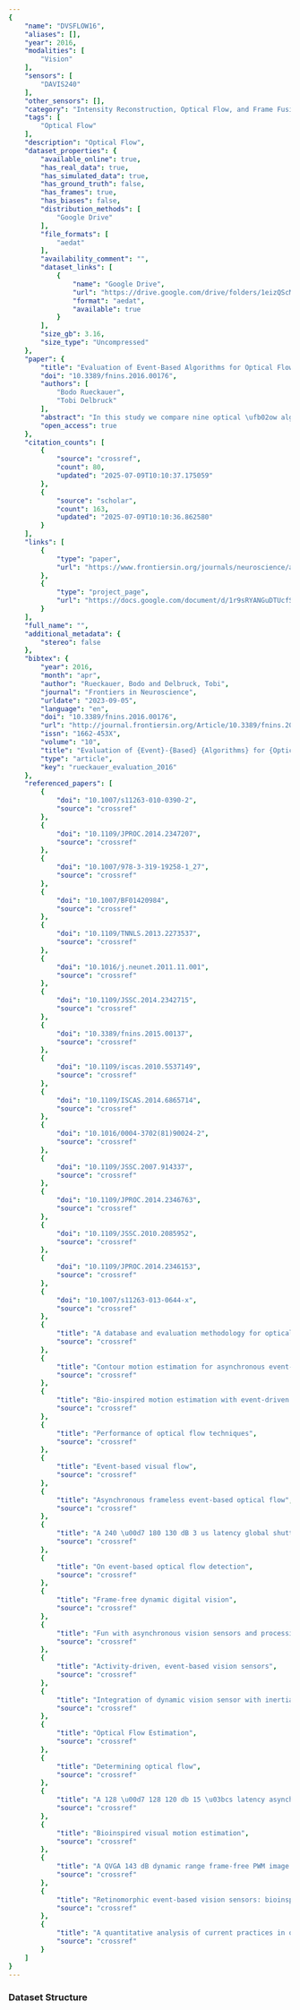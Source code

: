 ```yaml
---
{
    "name": "DVSFLOW16",
    "aliases": [],
    "year": 2016,
    "modalities": [
        "Vision"
    ],
    "sensors": [
        "DAVIS240"
    ],
    "other_sensors": [],
    "category": "Intensity Reconstruction, Optical Flow, and Frame Fusion",
    "tags": [
        "Optical Flow"
    ],
    "description": "Optical Flow",
    "dataset_properties": {
        "available_online": true,
        "has_real_data": true,
        "has_simulated_data": true,
        "has_ground_truth": false,
        "has_frames": true,
        "has_biases": false,
        "distribution_methods": [
            "Google Drive"
        ],
        "file_formats": [
            "aedat"
        ],
        "availability_comment": "",
        "dataset_links": [
            {
                "name": "Google Drive",
                "url": "https://drive.google.com/drive/folders/1eizQScMSVgAZKokkovBc-teMhCqt5goL?usp=sharing",
                "format": "aedat",
                "available": true
            }
        ],
        "size_gb": 3.16,
        "size_type": "Uncompressed"
    },
    "paper": {
        "title": "Evaluation of Event-Based Algorithms for Optical Flow with Ground-Truth from Inertial Measurement Sensor",
        "doi": "10.3389/fnins.2016.00176",
        "authors": [
            "Bodo Rueckauer",
            "Tobi Delbruck"
        ],
        "abstract": "In this study we compare nine optical \ufb02ow algorithms that locally measure the \ufb02ow normal to edges according to accuracy and computation cost. In contrast to conventional, frame-based motion \ufb02ow algorithms, our open-source implementations compute optical \ufb02ow based on address-events from a neuromorphic Dynamic Vision Sensor (DVS). For this benchmarking we created a dataset of two synthesized and three real samples recorded from a 240 \u00d7 180 pixel Dynamic and Active-pixel Vision Sensor (DAVIS). This dataset contains events from the DVS as well as conventional frames to support testing state-of-the-art frame-based methods. We introduce a new source for the ground truth: In the special case that the perceived motion stems solely from a rotation of the vision sensor around its three camera axes, the true optical \ufb02ow can be estimated using gyro data from the inertial measurement unit integrated with the DAVIS camera. This provides a ground-truth to which we can compare algorithms that measure optical \ufb02ow by means of motion cues. An analysis of error sources led to the use of a refractory period, more accurate numerical derivatives and a Savitzky-Golay \ufb01lter to achieve signi\ufb01cant improvements in accuracy. Our pure Java implementations of two recently published algorithms reduce computational cost by up to 29\\% compared to the original implementations. Two of the algorithms introduced in this paper further speed up processing by a factor of 10 compared with the original implementations, at equal or better accuracy. On a desktop PC, they run in real-time on dense natural input recorded by a DAVIS camera.",
        "open_access": true
    },
    "citation_counts": [
        {
            "source": "crossref",
            "count": 80,
            "updated": "2025-07-09T10:10:37.175059"
        },
        {
            "source": "scholar",
            "count": 163,
            "updated": "2025-07-09T10:10:36.862580"
        }
    ],
    "links": [
        {
            "type": "paper",
            "url": "https://www.frontiersin.org/journals/neuroscience/articles/10.3389/fnins.2016.00176/full"
        },
        {
            "type": "project_page",
            "url": "https://docs.google.com/document/d/1r9sRYANGuDTUcfSSq-sL4sd79SfjHGNRul_10uztDaI/edit#heading=h.sbnu5gtazqjq"
        }
    ],
    "full_name": "",
    "additional_metadata": {
        "stereo": false
    },
    "bibtex": {
        "year": 2016,
        "month": "apr",
        "author": "Rueckauer, Bodo and Delbruck, Tobi",
        "journal": "Frontiers in Neuroscience",
        "urldate": "2023-09-05",
        "language": "en",
        "doi": "10.3389/fnins.2016.00176",
        "url": "http://journal.frontiersin.org/Article/10.3389/fnins.2016.00176/abstract",
        "issn": "1662-453X",
        "volume": "10",
        "title": "Evaluation of {Event}-{Based} {Algorithms} for {Optical} {Flow} with {Ground}-{Truth} from {Inertial} {Measurement} {Sensor}",
        "type": "article",
        "key": "rueckauer_evaluation_2016"
    },
    "referenced_papers": [
        {
            "doi": "10.1007/s11263-010-0390-2",
            "source": "crossref"
        },
        {
            "doi": "10.1109/JPROC.2014.2347207",
            "source": "crossref"
        },
        {
            "doi": "10.1007/978-3-319-19258-1_27",
            "source": "crossref"
        },
        {
            "doi": "10.1007/BF01420984",
            "source": "crossref"
        },
        {
            "doi": "10.1109/TNNLS.2013.2273537",
            "source": "crossref"
        },
        {
            "doi": "10.1016/j.neunet.2011.11.001",
            "source": "crossref"
        },
        {
            "doi": "10.1109/JSSC.2014.2342715",
            "source": "crossref"
        },
        {
            "doi": "10.3389/fnins.2015.00137",
            "source": "crossref"
        },
        {
            "doi": "10.1109/iscas.2010.5537149",
            "source": "crossref"
        },
        {
            "doi": "10.1109/ISCAS.2014.6865714",
            "source": "crossref"
        },
        {
            "doi": "10.1016/0004-3702(81)90024-2",
            "source": "crossref"
        },
        {
            "doi": "10.1109/JSSC.2007.914337",
            "source": "crossref"
        },
        {
            "doi": "10.1109/JPROC.2014.2346763",
            "source": "crossref"
        },
        {
            "doi": "10.1109/JSSC.2010.2085952",
            "source": "crossref"
        },
        {
            "doi": "10.1109/JPROC.2014.2346153",
            "source": "crossref"
        },
        {
            "doi": "10.1007/s11263-013-0644-x",
            "source": "crossref"
        },
        {
            "title": "A database and evaluation methodology for optical flow",
            "source": "crossref"
        },
        {
            "title": "Contour motion estimation for asynchronous event-driven cameras",
            "source": "crossref"
        },
        {
            "title": "Bio-inspired motion estimation with event-driven sensors",
            "source": "crossref"
        },
        {
            "title": "Performance of optical flow techniques",
            "source": "crossref"
        },
        {
            "title": "Event-based visual flow",
            "source": "crossref"
        },
        {
            "title": "Asynchronous frameless event-based optical flow",
            "source": "crossref"
        },
        {
            "title": "A 240 \u00d7 180 130 dB 3 us latency global shutter spatiotemporal vision sensor",
            "source": "crossref"
        },
        {
            "title": "On event-based optical flow detection",
            "source": "crossref"
        },
        {
            "title": "Frame-free dynamic digital vision",
            "source": "crossref"
        },
        {
            "title": "Fun with asynchronous vision sensors and processing",
            "source": "crossref"
        },
        {
            "title": "Activity-driven, event-based vision sensors",
            "source": "crossref"
        },
        {
            "title": "Integration of dynamic vision sensor with inertial measurement unit for electronically stabilized event-based vision",
            "source": "crossref"
        },
        {
            "title": "Optical Flow Estimation",
            "source": "crossref"
        },
        {
            "title": "Determining optical flow",
            "source": "crossref"
        },
        {
            "title": "A 128 \u00d7 128 120 db 15 \u03bcs latency asynchronous temporal contrast vision sensor",
            "source": "crossref"
        },
        {
            "title": "Bioinspired visual motion estimation",
            "source": "crossref"
        },
        {
            "title": "A QVGA 143 dB dynamic range frame-free PWM image sensor with lossless pixel-level video compression and time-domain CDS",
            "source": "crossref"
        },
        {
            "title": "Retinomorphic event-based vision sensors: bioinspired cameras with spiking output",
            "source": "crossref"
        },
        {
            "title": "A quantitative analysis of current practices in optical flow estimation and the principles behind them",
            "source": "crossref"
        }
    ]
}
---
```


### Dataset Structure
